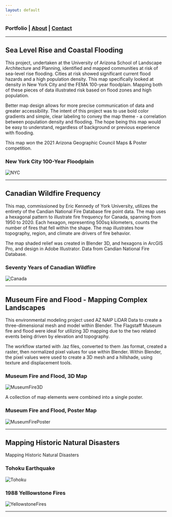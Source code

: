 ```yaml
---
layout: default
---
```

### Portfolio | [About](./about.md) | [Contact](./contact.md)
<hr> 

## Sea Level Rise and Coastal Flooding

This project, undertaken at the University of Arizona School of Landscape Architecture and Planning, identified and mapped communities at risk of sea-level rise flooding. Cities at risk showed significant current flood hazards and a high population density. This map specifically looked at density in New York City and the FEMA 100-year floodplain. Mapping both of these pieces of data illustrated risk based on flood zones and high population. 

Better map design allows for more precise communication of data and greater accessibility. The intent of this project was to use bold color gradients and simple, clear labeling to convey the map theme - a correlation between population density and flooding. The hope being this map would be easy to understand, regardless of background or previous experience with flooding.

This map won the 2021 Arizona Geographic Council Maps & Poster competition.

### New York City 100-Year Floodplain

![NYC](https://glenningram.github.io/assets/img/Ingram_NYCFloodMap.jpg)

 <hr> 


## Canadian Wildfire Frequency

This map, commissioned by Eric Kennedy of York University, utilizes the entirety of the Candian National Fire Database fire point data. The map uses a hexagonal pattern to illustrate fire frequency for Canada, spanning from 1950 to 2020. Each hexagon, representing 500sq kilometers, counts the number of fires that fell within the shape. The map illustrates how topography, region, and climate are drivers of fire behavior.

The map shaded relief was created in Blender 3D, and hexagons in ArcGIS Pro, and design in Adobe Illustrator. Data from Candian National Fire Database.

### Seventy Years of Canadian Wildfire

![Canada](https://glenningram.github.io/assets/img/Ingram_CanadaWildfire.jpg)

 <hr> 
 
 
## Museum Fire and Flood - Mapping Complex Landscapes

This environmental modeling project used AZ NAIP LiDAR Data to create a three-dimensional mesh and model within Blender. The Flagstaff Museum fire and flood were ideal for utilizing 3D mapping due to the two related events being driven by elevation and topography. 

The workflow started with .laz files,  converted to them .las format, created a raster, then normalized pixel values for use within Blender. Within Blender, the pixel values were used to create a 3D mesh and a hillshade, using texture and displacement tools. 

### Museum Fire and Flood, 3D Map

![MuseumFire3D](https://glenningram.github.io/assets/img/3DFlagstaffMap.jpg)

A collection of map elements were combined into a single poster.

### Museum Fire and Flood, Poster Map

![MuseumFirePoster](https://glenningram.github.io/assets/img/MuseumFloodAndFire.jpg)

 <hr> 

## Mapping Historic Natural Disasters

Mapping Historic Natural Disasters

### Tohoku Earthquake

![Tohoku](https://glenningram.github.io/assets/img/TohokuEarthquake.jpg)

### 1988 Yelllowstone Fires

![YellowstoneFires](https://glenningram.github.io/assets/img/1988YellowstoneFires.jpg)

 <hr> 
